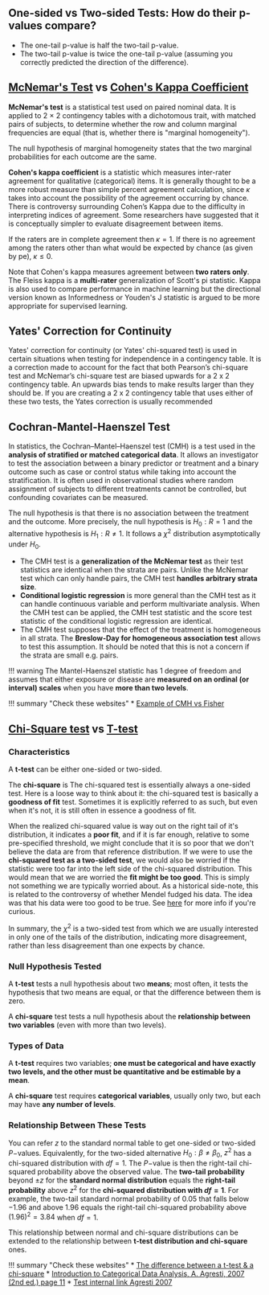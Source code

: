 ## One-sided vs Two-sided Tests: How do their p-values compare?

* The one-tail p-value is half the two-tail p-value.
* The two-tail p-value is twice the one-tail p-value (assuming you correctly predicted the direction of the difference).

## [McNemar's Test](https://en.wikipedia.org/wiki/McNemar%27s_test) vs [Cohen's Kappa Coefficient](https://en.wikipedia.org/wiki/Cohen%27s_kappa)

**McNemar's test** is a statistical test used on paired nominal data. It is applied to 2 × 2 contingency tables with a dichotomous trait, with matched pairs of subjects, to determine whether the row and column marginal frequencies are equal (that is, whether there is "marginal homogeneity"). 

The null hypothesis of marginal homogeneity states that the two marginal probabilities for each outcome are the same.

**Cohen's kappa coefficient** is a statistic which measures inter-rater agreement for qualitative (categorical) items. It is generally thought to be a more robust measure than simple percent agreement calculation, since $\kappa$ takes into account the possibility of the agreement occurring by chance. There is controversy surrounding Cohen’s Kappa due to the difficulty in interpreting indices of agreement. Some researchers have suggested that it is conceptually simpler to evaluate disagreement between items.

If the raters are in complete agreement then $\kappa=1$. If there is no agreement among the raters other than what would be expected by chance (as given by pe), $\kappa \le 0$.

Note that Cohen's kappa measures agreement between **two raters only**. The Fleiss kappa is a **multi-rater** generalization of Scott's pi statistic. Kappa is also used to compare performance in machine learning but the directional version known as Informedness or Youden's J statistic is argued to be more appropriate for supervised learning.

## Yates' Correction for Continuity

Yates' correction for continuity (or Yates' chi-squared test) is used in certain situations when testing for independence in a contingency table. It is a correction made to account for the fact that both Pearson’s chi-square test and McNemar’s chi-square test are biased upwards for a 2 x 2 contingency table. An upwards bias tends to make results larger than they should be. If you are creating a 2 x 2 contingency table that uses either of these two tests, the Yates correction is usually recommended

## Cochran-Mantel-Haenszel Test

In statistics, the Cochran–Mantel–Haenszel test (CMH) is a test used in the **analysis of stratified or matched categorical data**. It allows an investigator to test the association between a binary predictor or treatment and a binary outcome such as case or control status while taking into account the stratification. It is often used in observational studies where random assignment of subjects to different treatments cannot be controlled, but confounding covariates can be measured.

The null hypothesis is that there is no association between the treatment and the outcome. More precisely, the null hypothesis is $H_{0}:R=1$ and the alternative hypothesis is $H_{1}:R\neq 1$. It follows a $\chi^{2}$ distribution asymptotically under $H_{0}$.

*  The CMH test is a **generalization of the McNemar test** as their test statistics are identical when the strata are pairs. Unlike the McNemar test which can only handle pairs, the CMH test **handles arbitrary strata size**.
* **Conditional logistic regression** is more general than the CMH test as it can handle continuous variable and perform multivariate analysis. When the CMH test can be applied, the CMH test statistic and the score test statistic of the conditional logistic regression are identical.
* The CMH test supposes that the effect of the treatment is homogeneous in all strata. The **Breslow-Day for homogeneous association test** allows to test this assumption. It should be noted that this is not a concern if the strata are small e.g. pairs.

!!! warning
    The Mantel-Haenszel statistic has 1 degree of freedom and assumes that either exposure or disease are **measured on an ordinal (or interval) scales** when you have **more than two levels**.

!!! summary "Check these websites"
    * [Example of CMH vs Fisher](http://www.biostathandbook.com/cmh.html)

## [Chi-Square test](https://en.wikipedia.org/wiki/Chi-squared_test) vs [T-test](https://en.wikipedia.org/wiki/Student%27s_t-test)

### Characteristics
A **t-test** can be either one-sided or two-sided.

The **chi-square** is The chi-squared test is essentially always a one-sided test. Here is a loose way to think about it: the chi-squared test is basically a **goodness of fit** test. Sometimes it is explicitly referred to as such, but even when it's not, it is still often in essence a goodness of fit. 

When the realized chi-squared value is way out on the right tail of it's distribution, it indicates a **poor fit**, and if it is far enough, relative to some pre-specified threshold, we might conclude that it is so poor that we don't believe the data are from that reference distribution. If we were to use the **chi-squared test as a two-sided test**, we would also be worried if the statistic were too far into the left side of the chi-squared distribution. This would mean that we are worried the **fit might be too good**. This is simply not something we are typically worried about. As a historical side-note, this is related to the controversy of whether Mendel fudged his data. The idea was that his data were too good to be true. See [here](http://www.amjbot.org/content/88/5/737.full) for more info if you're curious.

In summary, the $\chi^2$ is a two-sided test from which we are usually interested in only one of the tails of the distribution, indicating more disagreement, rather than less disagreement than one expects by chance.

### Null Hypothesis Tested
A **t-test** tests a null hypothesis about two **means**; most often, it tests the hypothesis that two means are equal, or that the difference between them is zero. 

A **chi-square** test tests a null hypothesis about the **relationship between two variables** (even with more than two levels). 

### Types of Data
A **t-test** requires two variables; **one must be categorical and have exactly two levels, and the other must be quantitative and be estimable by a mean**. 

A **chi-square** test requires **categorical variables**, usually only two, but each may have **any number of levels**.

### Relationship Between These Tests

You can refer $z$ to the standard normal table to get one-sided or two-sided $P-$values. Equivalently, for the two-sided alternative $H_0:\beta \ne \beta_0$, $z^2$ has a chi-squared distribution with $df = 1$. The $P-$value is then the right-tail chi-squared probability above the observed value. The **two-tail probability** beyond $\pm z$ for the **standard normal distribution** equals the **right-tail probability** above $z^2$ for the **chi-squared distribution with $df = 1$**. For example, the two-tail standard normal probability of $0.05$ that falls below $−1.96$ and above $1.96$ equals the right-tail chi-squared probability above $(1.96)^2 = 3.84$ when $df = 1$.

This relationship between normal and chi-square distributions can be extended to the relationship between **t-test distribution and chi-square** ones.

!!! summary "Check these websites"
    * [The difference between a t-test & a chi-square](https://sciencing.com/difference-between-ttest-chi-square-8225095.html)
    * [Introduction to Categorical Data Analysis, A. Agresti, 2007 (2nd ed.) page 11](https://mregresion.files.wordpress.com/2012/08/agresti-introduction-to-categorical-data.pdf)
    * [Test internal link Agresti 2007](../books/agresti-introduction-to-categorical-data.pdf)
